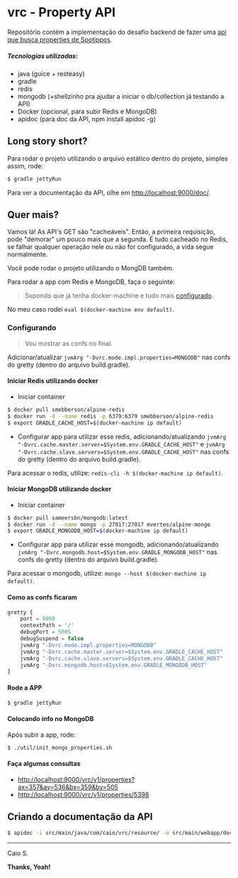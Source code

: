 # vrc - Property API

Repositório contém a implementação do desafio backend de fazer uma [api que busca properties de Spotippos][challenge].

##### Tecnologias utilizadas:

  - java (guice + resteasy)
  - gradle
  - redis
  - mongodb (+shellzinho pra ajudar a iniciar o db/collection já testando a API)
  - Docker (opcional, para subir Redis e MongoDB)
  - apidoc (para doc da API, npm install apidoc -g)

## Long story short?

Para rodar o projeto utilizando o arquivo estático dentro do projeto, simples assim, rode:

```sh
$ gradle jettyRun
```

Para ver a documentação da API, olhe em [http://localhost:9000/doc/](http://localhost:9000/doc/).

## Quer mais?

Vamos lá! As API's GET são "cacheáveis". Então, a primeira requisição, pode "demorar" um pouco mais que a segunda. É tudo cacheado no Redis, se falhar qualquer operação nele ou não for configurado, a vida segue normalmente.

Você pode rodar o projeto utilizando o MongDB também.

Para rodar a app com Redis e MongoDB, faça o seguinte:

> Supondo que já tenha docker-machine e tudo mais [configurado](https://docs.docker.com/machine/get-started/).

No meu caso rodei `eval $(docker-machine env default)`.

### Configurando

> Vou mostrar as confs no final.

Adicionar/atualizar `jvmArg "-Dvrc.mode.impl.properties=MONGODB"` nas confs do gretty (dentro do arquivo build.gradle).

#### Iniciar Redis utilizando docker

- Iniciar container
```sh
$ docker pull smebberson/alpine-redis
$ docker run -d --name redis -p 6379:6379 smebberson/alpine-redis
$ export GRADLE_CACHE_HOST=$(docker-machine ip default)
```

- Configurar app para utilizar esse redis, adicionando/atualizando `jvmArg "-Dvrc.cache.master.server=$System.env.GRADLE_CACHE_HOST"` e `jvmArg "-Dvrc.cache.slave.servers=$System.env.GRADLE_CACHE_HOST"` nas confs do gretty (dentro do arquivo build.gradle).

Para acessar o redis, utilize: `redis-cli -h $(docker-machine ip default)`.

#### Iniciar MongoDB utilizando docker

- Iniciar container
```sh
$ docker pull sameersbn/mongodb:latest
$ docker run -d --name mongo -p 27017:27017 mvertes/alpine-mongo
$ export GRADLE_MONGODB_HOST=$(docker-machine ip default)
```

- Configurar app para utilizar esse mongodb, adicionando/atualizando `jvmArg "-Dvrc.mongodb.host=$System.env.GRADLE_MONGODB_HOST"` nas confs do gretty (dentro do arquivo build.gradle).

Para acessar o mongodb, utilize: `mongo --host $(docker-machine ip default)`.

#### Como as confs ficaram

```javascript
gretty {
	port = 9000
	contextPath = '/'
	debugPort = 5005
	debugSuspend = false
	jvmArg "-Dvrc.mode.impl.properties=MONGODB"
	jvmArg "-Dvrc.cache.master.server=$System.env.GRADLE_CACHE_HOST"
	jvmArg "-Dvrc.cache.slave.servers=$System.env.GRADLE_CACHE_HOST"
	jvmArg "-Dvrc.mongodb.host=$System.env.GRADLE_MONGODB_HOST"
}
```

#### Rode a APP

```sh
$ gradle jettyRun
```

#### Colocando info no MongoDB

Após subir a app, rode:

```sh
$ ./util/init_mongo_properties.sh
```

#### Faça algumas consultas

- [http://localhost:9000/vrc/v1/properties?ax=357&ay=536&bx=359&by=505](http://localhost:9000/vrc/v1/properties?ax=357&ay=536&bx=359&by=505)
- [http://localhost:9000/vrc/v1/properties/5398](http://localhost:9000/vrc/v1/properties/5398)

## Criando a documentação da API

```sh
$ apidoc -i src/main/java/com/caio/vrc/resource/ -o src/main/webapp/doc/
```

----

Caio S.

**Thanks, Yeah!**

   [challenge]: <https://github.com/VivaReal/code-challenge/blob/master/backend.md>


